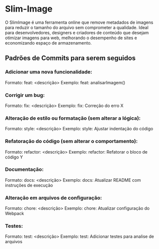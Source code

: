 # Slim-Image
O SlimImage é uma ferramenta online que remove metadados de imagens para reduzir o tamanho do arquivo sem comprometer a qualidade. Ideal para desenvolvedores, designers e criadores de conteúdo que desejam otimizar imagens para web, melhorando o desempenho de sites e economizando espaço de armazenamento.


## Padrões de Commits para serem seguidos

### Adicionar uma nova funcionalidade:
Formato: feat: <descrição>
Exemplo: feat: analisarImagem()

### Corrigir um bug:
Formato: fix: <descrição>
Exemplo: fix: Correção do erro X

### Alteração de estilo ou formatação (sem alterar a lógica):
Formato: style: <descrição>
Exemplo: style: Ajustar indentação do código

### Refatoração do código (sem alterar o comportamento):
Formato: refactor: <descrição>
Exemplo: refactor: Refatorar o bloco de código Y

### Documentação:
Formato: docs: <descrição>
Exemplo: docs: Atualizar README com instruções de execução

### Alteração em arquivos de configuração:
Formato: chore: <descrição>
Exemplo: chore: Atualizar configuração do Webpack

### Testes:
Formato: test: <descrição>
Exemplo: test: Adicionar testes para analise de arquivos